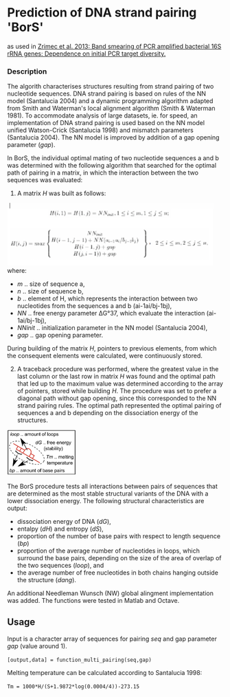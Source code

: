 # Prediction of DNA strand pairing 'BorS'
as used in [Zrimec et al. 2013: Band smearing of PCR amplified bacterial 16S rRNA genes: Dependence on initial PCR target diversity.](https://www.sciencedirect.com/science/article/pii/S0167701213002467?via%3Dihub)

### Description

The algorith characterises structures resulting from strand pairing of two nucleotide sequences. DNA strand pairing is based on rules of the NN model (Santalucia 2004) and a dynamic programming algorithm adapted from Smith and Waterman's local alignment algorithm (Smith & Waterman 1981). To accommodate analysis of large datasets, ie. for speed, an implementation of DNA strand pairing is used based on the NN model unified Watson-Crick (Santalucia 1998) and mismatch parameters (Santalucia 2004). The NN model is improved by addition of a gap opening parameter (*gap*).

In BorS, the individual optimal mating of two nucleotide sequences a and b was determined with the following algorithm that searched for the optimal path of pairing in a matrix, in which the interaction between the two sequences was evaluated:

1. A matrix *H* was built as follows:

<img src="https://github.com/JanZrimec/DNA_strand_pairing_BorS/blob/master/Figure1.png" width="480">
  where:

  * *m*	.. size of sequence a,
  * *n* 	.. size of sequence b,
  * *b* 	.. element of H, which represents the interaction between two nucleotides from the 	sequences a and b (ai-1ai/bj-1bj), 
  * *NN* 	.. free energy parameter ΔG°37, which evaluate the interaction (ai-1ai/bj-1bj),
  * *NNinit* 	.. initialization parameter in the NN model (Santalucia 2004),
  * *gap* 	.. gap opening parameter.

  During building of the matrix *H*, pointers to previous elements, from which the consequent elements were calculated, were continuously stored.

2. A traceback procedure was performed, where the greatest value in the last column or the last row in matrix *H* was found and the optimal path that led up to the maximum value was determined according to the array of pointers, stored while building *H*. The procedure was set to prefer a diagonal path without gap opening, since this corresponded to the NN strand pairing rules. The optimal path represented the optimal pairing of sequences a and b depending on the dissociation energy of the structures.

<img src="https://github.com/JanZrimec/DNA_strand_pairing_BorS/blob/master/Figure2.png" width="160">

The BorS procedure tests all interactions between pairs of sequences that are determined as the most stable structural variants of the DNA with a lower dissociation energy. The following structural characteristics are output:
* dissociation energy of DNA (*dG*),
* entalpy (*dH*) and entropy (*dS*),
* proportion of the number of base pairs with respect to length sequence (*bp*)
* proportion of the average number of nucleotides in loops, which surround the base pairs, depending on the size of the area of overlap of the two sequences (*loop*), and 
* the average number of free nucleotides in both chains hanging outside the structure (*dang*).

An additional Needleman Wunsch (NW) global alingment implementation was added. 
The functions were tested in Matlab and Octave.

## Usage

Input is a character array of sequences for pairing *seq* and gap parameter *gap* (value around 1).

```[output,data] = function_multi_pairing(seq,gap)```

Melting temperature can be calculated according to Santalucia 1998:

```Tm = 1000*H/(S+1.9872*log(0.0004/4))-273.15```
